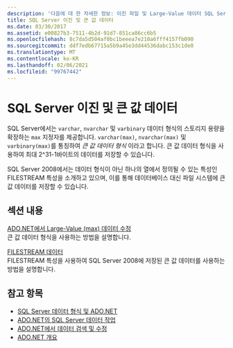 ```yaml
---
description: '다음에 대 한 자세한 정보: 이진 파일 및 Large-Value 데이터 SQL Server'
title: SQL Server 이진 및 큰 값 데이터
ms.date: 03/30/2017
ms.assetid: e00827b3-7511-4b2d-91d7-851ca86cc6b5
ms.openlocfilehash: 8c7da5d504af0bc1beeea7e210a6fff4157fb090
ms.sourcegitcommit: ddf7edb67715a5b9a45e3dd44536dabc153c1de0
ms.translationtype: MT
ms.contentlocale: ko-KR
ms.lasthandoff: 02/06/2021
ms.locfileid: "99767442"
---
```

# <a name="sql-server-binary-and-large-value-data"></a>SQL Server 이진 및 큰 값 데이터

SQL Server에서는 `varchar`, `nvarchar` 및 `varbinary` 데이터 형식의 스토리지 용량을 확장하는 `max` 지정자를 제공합니다. `varchar(max)`, `nvarchar(max)` 및 `varbinary(max)`를 통칭하여 *큰 값 데이터 형식* 이라고 합니다. 큰 값 데이터 형식을 사용하여 최대 2^31-1바이트의 데이터를 저장할 수 있습니다.  
  
 SQL Server 2008에서는 데이터 형식이 아닌 하나의 열에서 정의될 수 있는 특성인 FILESTREAM 특성을 소개하고 있으며, 이를 통해 데이터베이스 대신 파일 시스템에 큰 값 데이터를 저장할 수 있습니다.  
  
## <a name="in-this-section"></a>섹션 내용  

 [ADO.NET에서 Large-Value (max) 데이터 수정](modifying-large-value-max-data.md)  
 큰 값 데이터 형식을 사용하는 방법을 설명합니다.  
  
 [FILESTREAM 데이터](filestream-data.md)  
 FILESTREAM 특성을 사용하여 SQL Server 2008에 저장된 큰 값 데이터를 사용하는 방법을 설명합니다.  
  
## <a name="see-also"></a>참고 항목

- [SQL Server 데이터 형식 및 ADO.NET](sql-server-data-types.md)
- [ADO.NET의 SQL Server 데이터 작업](sql-server-data-operations.md)
- [ADO.NET에서 데이터 검색 및 수정](../retrieving-and-modifying-data.md)
- [ADO.NET 개요](../ado-net-overview.md)
